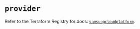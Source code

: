 # `provider`

Refer to the Terraform Registry for docs: [`samsungcloudplatform`](https://registry.terraform.io/providers/samsungsdscloud/samsungcloudplatform/3.13.0/docs).
